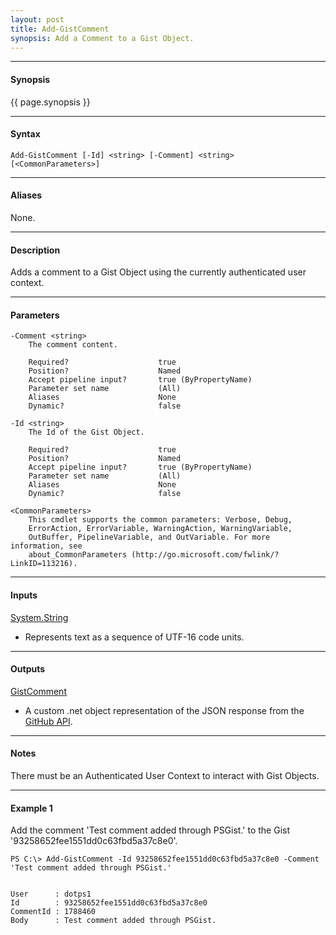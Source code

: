 ```yaml
---
layout: post
title: Add-GistComment
synopsis: Add a Comment to a Gist Object.
---
```


---

#### **Synopsis**

{{ page.synopsis }}

---

#### **Syntax**

```
Add-GistComment [-Id] <string> [-Comment] <string>  [<CommonParameters>]
```

---

#### **Aliases**

None.

---

#### **Description**

Adds a comment to a Gist Object using the currently authenticated user context.

---

#### **Parameters**

```
-Comment <string>
    The comment content.

    Required?                    true
    Position?                    Named
    Accept pipeline input?       true (ByPropertyName)
    Parameter set name           (All)
    Aliases                      None
    Dynamic?                     false

-Id <string>
    The Id of the Gist Object.

    Required?                    true
    Position?                    Named
    Accept pipeline input?       true (ByPropertyName)
    Parameter set name           (All)
    Aliases                      None
    Dynamic?                     false

<CommonParameters>
    This cmdlet supports the common parameters: Verbose, Debug,
    ErrorAction, ErrorVariable, WarningAction, WarningVariable,
    OutBuffer, PipelineVariable, and OutVariable. For more information, see
    about_CommonParameters (http://go.microsoft.com/fwlink/?LinkID=113216).
```

---

#### **Inputs**

[System.String](https://msdn.microsoft.com/en-us/library/system.string%28v=vs.110%29.aspx)

* Represents text as a sequence of UTF-16 code units.

---

#### **Outputs**

[GistComment](https://developer.github.com/v3/gists/comments/)

* A custom .net object representation of the JSON response from the [GitHub API](https://developer.github.com).

---

#### **Notes**

There must be an Authenticated User Context to interact with Gist Objects.

---

#### **Example 1**

Add the comment 'Test comment added through PSGist.' to the Gist '93258652fee1551dd0c63fbd5a37c8e0'.

```
PS C:\> Add-GistComment -Id 93258652fee1551dd0c63fbd5a37c8e0 -Comment 'Test comment added through PSGist.'


User      : dotps1
Id        : 93258652fee1551dd0c63fbd5a37c8e0
CommentId : 1788460
Body      : Test comment added through PSGist.
```
